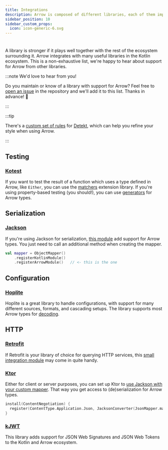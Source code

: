 ```yaml
---
title: Integrations
description: Arrow is composed of different libraries, each of them improving or extending one commonly-used library in the Kotlin ecosystem, or a particular Kotlin language feature.
sidebar_position: 10
sidebar_custom_props:
  icon: icon-generic-6.svg
---
```


# <decorated-text icon={frontMatter.sidebar_custom_props.icon} title={frontMatter.title} />

A library is stronger if it plays well together with the rest of the ecosystem 
surrounding it. Arrow integrates with many useful libraries in the Kotlin
ecosystem. This is a non-exhaustive list, we're happy to hear about support for
Arrow from other libraries.

:::note We'd love to hear from you!

Do you maintain or know of a library with support for Arrow? Feel free to 
[open an issue](https://github.com/arrow-kt/arrow/issues) in the repository
and we'll add it to this list. Thanks in advance! 🤩

:::

:::tip

There's a [custom set of rules](https://github.com/woltapp/arrow-detekt-rules)
for [Detekt](https://detekt.dev/), which can help you refine your style when
using Arrow.

:::

## Testing

### [Kotest](https://kotest.io/)

If you want to test the result of a function which uses a type defined in Arrow,
like `Either`, you can use the [matchers](https://kotest.io/docs/assertions/arrow.html)
extension library. If you're using property-based testing (you should!), you can
use [generators](https://kotest.io/docs/proptest/property-test-generators-arrow.html)
for Arrow types.

## Serialization

### [Jackson](https://github.com/FasterXML/jackson)

If you're using Jackson for serialization, [this module](https://github.com/arrow-kt/arrow-integrations#jackson-module)
add support for Arrow types. You just need to call an additional method when
creating the mapper.

```kotlin
val mapper = ObjectMapper()
    .registerKotlinModule()
    .registerArrowModule()   // <- this is the one
```

## Configuration

### [Hoplite](https://github.com/sksamuel/hoplite)

Hoplite is a great library to handle configurations, with support for many
different sources, formats, and cascading setups. The library supports most
Arrow types for [decoding](https://github.com/sksamuel/hoplite#decoders).

## HTTP

### [Retrofit](https://square.github.io/retrofit/)

If Retrofit is your library of choice for querying HTTP services, this
[small integration module](https://github.com/arrow-kt/arrow/tree/main/arrow-libs/core/arrow-core-retrofit)
may come in quite handy.

### [Ktor](https://ktor.io/)

Either for client or server purposes, you can set up Ktor to [use Jackson
with your custom mapper](https://github.com/arrow-kt/arrow-integrations#ktor).
That way you get access to (de)serialization for Arrow types.

```kotlin
install(ContentNegotiation) {
  register(ContentType.Application.Json, JacksonConverter(JsonMapper.mapper))
}
```

### [kJWT](https://github.com/nefilim/kJWT)

This library adds support for JSON Web Signatures and JSON Web Tokens
to the Kotlin and Arrow ecosystem.

